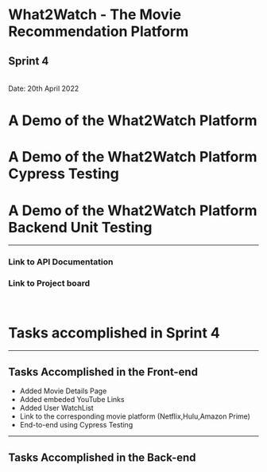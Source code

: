 <h1>What2Watch - The Movie Recommendation Platform</h1>
<h2>Sprint 4</h2> <br>
Date: 20th April 2022


<h1>A Demo of the What2Watch Platform</h1>

<h1>A Demo of the What2Watch Platform Cypress Testing</h1>


<h1>A Demo of the What2Watch Platform Backend Unit Testing</h1>

<hr>
<h3>Link to API Documentation</h3>
<h3>Link to Project board</h3>
<br>
<h1>Tasks accomplished in Sprint 4</h1>

<hr>

<h2>Tasks Accomplished in the Front-end</h2>

- Added Movie Details Page
- Added embeded YouTube Links
- Added User WatchList
- Link to the corresponding movie platform (Netflix,Hulu,Amazon Prime)
- End-to-end using Cypress Testing

<hr>
<h2>Tasks Accomplished in the Back-end</h2>
